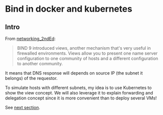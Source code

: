 # Bind in docker and kubernetes 

## Intro

From [networking_2ndEd](https://docstore.mik.ua/orelly/networking_2ndEd/dns/ch10_06.htm):

> BIND 9 introduced views, another mechanism that's very useful in firewalled environments. Views allow you to present one name server configuration to one community of hosts and a different configuration to another community. 

It means that DNS response will depends on source IP (the subnet it belongs) of the requestor.

To simulate hosts with different subnets, my idea is to use Kubernetes to show the view concept.
We will also leverage it to explain forwarding and delegation concept since it is more convenient than to deploy several VMs!


See [next section](2-understand-source-ip-in-k8s.md).